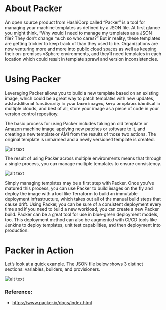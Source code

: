 # About Packer
An open source product from HashiCorp called “Packer” is a tool for managing your machine templates as defined by a JSON file. At first glance you might think, “Why would I need to manage my templates as a JSON file? They don’t change much so who cares?” But in reality, these templates are getting trickier to keep track of than they used to be. Organizations are now venturing more and more into public cloud spaces as well as keeping their on-premises vSphere environments, and they’ll need templates in each location which could result in template sprawl and version inconsistencies.

# Using Packer

Leveraging Packer allows you to build a new template based on an existing image, which could be a great way to patch templates with new updates, add additional functionality in your base images, keep templates identical in multiple clouds, and best of all, store your image as a piece of code in your version control repository.

The basic process for using Packer includes taking an old template or Amazon machine image, applying new patches or software to it, and creating a new template or AMI from the results of those two actions. The original template is unharmed and a newly versioned template is created.

![alt text](https://github.com/anmolnagpal/infrastructure-as-code-training/blob/master/images/img1.png)

The result of using Packer across multiple environments means that through a single process, you can manage multiple templates to ensure consistency.

![alt text](https://github.com/anmolnagpal/infrastructure-as-code-training/blob/master/images/img2.png)

Simply managing templates may be a first step with Packer. Once you’ve matured this process, you can use Packer to build images on the fly and deploy the image with a tool like Terraform to build an immutable deployment infrastructure, which takes out all of the manual build steps that cause drift. Using Packer, you can be sure of a consistent deployment every time and if you need to build a new workload, you can create a new Packer build. Packer can be a great tool for use in blue-green deployment models, too. This deployment method can also be augmented with CI/CD tools like Jenkins to deploy templates, unit test capabilities, and then deployment into production.

# Packer in Action

Let’s look at a quick example. The JSON file below shows 3 distinct sections: variables, builders, and provisioners.

![alt text](https://github.com/anmolnagpal/infrastructure-as-code-training/blob/master/images/img3.png)

### Reference:
- https://www.packer.io/docs/index.html
